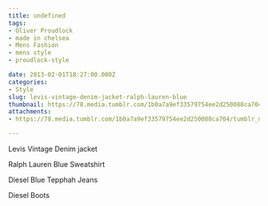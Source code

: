 ```yaml
---
title: undefined
tags:
- Oliver Proudlock
- made in chelsea
- Mens Fashion
- mens style
- proudlock-style

date: 2013-02-01T18:27:00.000Z
categories:
- Style
slug: levis-vintage-denim-jacket-ralph-lauren-blue
thumbnail: https://78.media.tumblr.com/1b0a7a9ef33579754ee2d250088ca704/tumblr_mhk0mfwsdL1rhrm24o1_r1_1280.jpg
attachments:
- https://78.media.tumblr.com/1b0a7a9ef33579754ee2d250088ca704/tumblr_mhk0mfwsdL1rhrm24o1_r1_1280.jpg

---
```


Levis Vintage Denim jacket 

  Ralph Lauren Blue Sweatshirt 

  Diesel Blue Tepphah Jeans

  Diesel Boots
